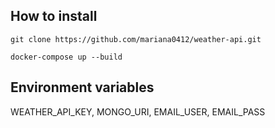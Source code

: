 ## How to install
```bash=
git clone https://github.com/mariana0412/weather-api.git

docker-compose up --build
```

## Environment variables
WEATHER_API_KEY, MONGO_URI, EMAIL_USER, EMAIL_PASS
